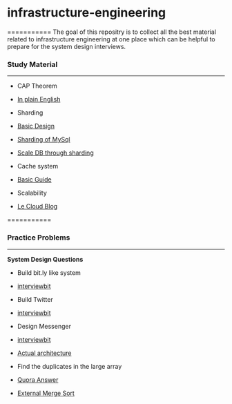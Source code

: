 # infrastructure-engineering
===========
The goal of this repositry is to collect all the best material related to infrastructure engineering at one place which can be helpful to prepare for the system design interviews. 

### Study Material
---------------------

* CAP Theorem
 * [In plain English](http://ksat.me/a-plain-english-introduction-to-cap-theorem/)

* Sharding
 * [Basic Design](https://www.interviewbit.com/problems/sharding-a-database/)
 * [Sharding of MySql](https://engineering.pinterest.com/blog/sharding-pinterest-how-we-scaled-our-mysql-fleet/)
 * [Scale DB through sharding](http://highscalability.com/blog/2009/8/6/an-unorthodox-approach-to-database-design-the-coming-of-the.html)
 
* Cache system
 * [Basic Guide](https://www.interviewbit.com/problems/design-cache/)

* Scalability 
 * [Le Cloud Blog](http://www.lecloud.net/tagged/scalability)

===========

### Practice Problems
---------------------

**System Design Questions**

* Build bit.ly like system

 * [interviewbit](https://www.interviewbit.com/problems/tiny-url/)  
 
* Build Twitter
 
 * [interviewbit](https://www.interviewbit.com/problems/design-twitter/)

* Design Messenger 

 * [interviewbit](https://www.interviewbit.com/problems/design-messenger/)
 * [Actual architecture](https://www.facebook.com/notes/facebook-engineering/chat-stability-and-scalability/51412338919/)

* Find the duplicates in the large array 
 * [Quora Answer](https://www.quora.com/How-do-I-check-if-there-are-duplicates-in-the-array-but-the-array-is-very-large-and-had-to-be-distributed-across-multiple-machines)
 * [External Merge Sort](https://www.youtube.com/watch?v=ATK74YSzwxg)

